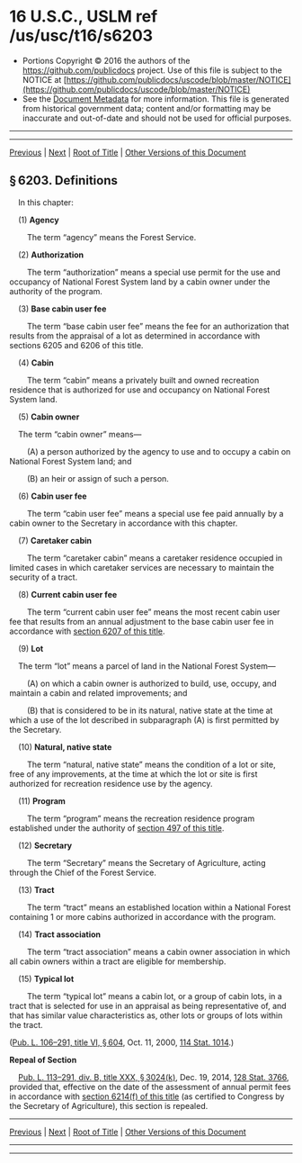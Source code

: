 ---
---

# 16 U.S.C., USLM ref /us/usc/t16/s6203

* Portions Copyright © 2016 the authors of the https://github.com/publicdocs project.
  Use of this file is subject to the NOTICE at [https://github.com/publicdocs/uscode/blob/master/NOTICE](https://github.com/publicdocs/uscode/blob/master/NOTICE)
* See the [Document Metadata](././../../../..//README.md) for more information.
  This file is generated from historical government data; content and/or formatting may be inaccurate and out-of-date and should not be used for official purposes.

----------
----------

[Previous](./../../../..//us/usc/t16/ch81/m__us_usc_t16_s6202.md) | [Next](./../../../..//us/usc/t16/ch81/m__us_usc_t16_s6204.md) | [Root of Title](./../../../../) | [Other Versions of this Document](https://publicdocs.github.io/go/links?ns=uslm&ref=%2Fus%2Fusc%2Ft16%2Fs6203)

## § 6203. Definitions

    In this chapter:

    (1) __Agency__ 

        The term “agency” means the Forest Service.

    (2) __Authorization__ 

        The term “authorization” means a special use permit for the use and occupancy of National Forest System land by a cabin owner under the authority of the program.

    (3) __Base cabin user fee__ 

        The term “base cabin user fee” means the fee for an authorization that results from the appraisal of a lot as determined in accordance with sections 6205 and 6206 of this title.

    (4) __Cabin__ 

        The term “cabin” means a privately built and owned recreation residence that is authorized for use and occupancy on National Forest System land.

    (5) __Cabin owner__ 

    The term “cabin owner” means—

        (A) a person authorized by the agency to use and to occupy a cabin on National Forest System land; and

        (B) an heir or assign of such a person.

    (6) __Cabin user fee__ 

        The term “cabin user fee” means a special use fee paid annually by a cabin owner to the Secretary in accordance with this chapter.

    (7) __Caretaker cabin__ 

        The term “caretaker cabin” means a caretaker residence occupied in limited cases in which caretaker services are necessary to maintain the security of a tract.

    (8) __Current cabin user fee__ 

        The term “current cabin user fee” means the most recent cabin user fee that results from an annual adjustment to the base cabin user fee in accordance with [section 6207 of this title][/us/usc/t16/s6207].

    (9) __Lot__ 

    The term “lot” means a parcel of land in the National Forest System—

        (A) on which a cabin owner is authorized to build, use, occupy, and maintain a cabin and related improvements; and

        (B) that is considered to be in its natural, native state at the time at which a use of the lot described in subparagraph (A) is first permitted by the Secretary.

    (10) __Natural, native state__ 

        The term “natural, native state” means the condition of a lot or site, free of any improvements, at the time at which the lot or site is first authorized for recreation residence use by the agency.

    (11) __Program__ 

        The term “program” means the recreation residence program established under the authority of [section 497 of this title][/us/usc/t16/s497].

    (12) __Secretary__ 

        The term “Secretary” means the Secretary of Agriculture, acting through the Chief of the Forest Service.

    (13) __Tract__ 

        The term “tract” means an established location within a National Forest containing 1 or more cabins authorized in accordance with the program.

    (14) __Tract association__ 

        The term “tract association” means a cabin owner association in which all cabin owners within a tract are eligible for membership.

    (15) __Typical lot__ 

        The term “typical lot” means a cabin lot, or a group of cabin lots, in a tract that is selected for use in an appraisal as being representative of, and that has similar value characteristics as, other lots or groups of lots within the tract.

([Pub. L. 106–291, title VI, § 604][/us/pl/106/291/s604], Oct. 11, 2000, [114 Stat. 1014][/us/stat/114/1014].)

 __Repeal of Section__ 

    [Pub. L. 113–291, div. B, title XXX, § 3024(k)][/us/pl/113/291/s3024/k], Dec. 19, 2014, [128 Stat. 3766][/us/stat/128/3766], provided that, effective on the date of the assessment of annual permit fees in accordance with [section 6214(f) of this title][/us/usc/t16/s6214/f] (as certified to Congress by the Secretary of Agriculture), this section is repealed.

----------

[Previous](./../../../..//us/usc/t16/ch81/m__us_usc_t16_s6202.md) | [Next](./../../../..//us/usc/t16/ch81/m__us_usc_t16_s6204.md) | [Root of Title](./../../../../) | [Other Versions of this Document](https://publicdocs.github.io/go/links?ns=uslm&ref=%2Fus%2Fusc%2Ft16%2Fs6203)

----------
----------

[/us/usc/t16/s6207]: https://publicdocs.github.io/go/links?ns=uslm&ref=%2Fus%2Fusc%2Ft16%2Fs6207
[/us/usc/t16/s497]: https://publicdocs.github.io/go/links?ns=uslm&ref=%2Fus%2Fusc%2Ft16%2Fs497
[/us/pl/106/291/s604]: https://publicdocs.github.io/go/links?ns=uslm&ref=%2Fus%2Fpl%2F106%2F291%2Fs604
[/us/stat/114/1014]: https://publicdocs.github.io/go/links?ns=uslm&ref=%2Fus%2Fstat%2F114%2F1014
[/us/pl/113/291/s3024/k]: https://publicdocs.github.io/go/links?ns=uslm&ref=%2Fus%2Fpl%2F113%2F291%2Fs3024%2Fk
[/us/stat/128/3766]: https://publicdocs.github.io/go/links?ns=uslm&ref=%2Fus%2Fstat%2F128%2F3766
[/us/usc/t16/s6214/f]: https://publicdocs.github.io/go/links?ns=uslm&ref=%2Fus%2Fusc%2Ft16%2Fs6214%2Ff


